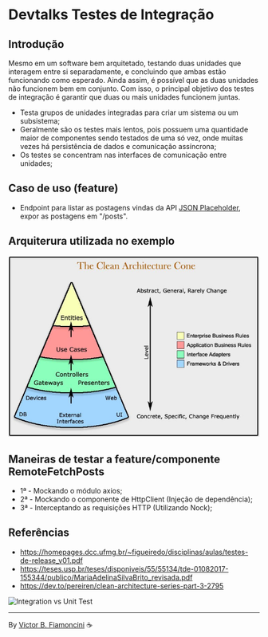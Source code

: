 # Devtalks Testes de Integração

## Introdução

Mesmo em um software bem arquitetado, testando duas unidades que interagem entre si separadamente, e concluindo que ambas estão funcionando como esperado. Ainda assim, é possível que as duas unidades não funcionem bem em conjunto. Com isso, o principal objetivo dos testes de integração é garantir que duas ou mais unidades funcionem juntas.

- Testa grupos de unidades integradas para criar um sistema ou um subsistema;
- Geralmente são os testes mais lentos, pois possuem uma quantidade maior de componentes sendo testados de uma só vez, onde muitas vezes há persistência de dados e comunicação assíncrona;
- Os testes se concentram nas interfaces de comunicação entre unidades;

## Caso de uso (feature)

- Endpoint para listar as postagens vindas da API [JSON Placeholder](https://jsonplaceholder.typicode.com/), expor as postagens em "/posts".

## Arquiterura utilizada no exemplo

![Clean Architecture Cone](./.github/clean_architecture_cone.jpg)

## Maneiras de testar a feature/componente RemoteFetchPosts

- 1ª - Mockando o módulo axios;
- 2ª - Mockando o componente de HttpClient (Injeção de dependência);
- 3ª - Interceptando as requisições HTTP (Utilizando Nock);

## Referências

- <https://homepages.dcc.ufmg.br/~figueiredo/disciplinas/aulas/testes-de-release_v01.pdf>
- <https://teses.usp.br/teses/disponiveis/55/55134/tde-01082017-155344/publico/MariaAdelinaSilvaBrito_revisada.pdf>
- <https://dev.to/pereiren/clean-architecture-series-part-3-2795>

![Integration vs Unit Test](./.github/integration_vs_unit_test.gif)

----------
By [Victor B. Fiamoncini](https://github.com/Victor-Fiamoncini) ☕️
